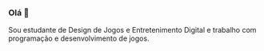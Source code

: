 ### Olá 👋

Sou estudante de Design de Jogos e Entretenimento Digital e trabalho com programação e desenvolvimento de jogos.

